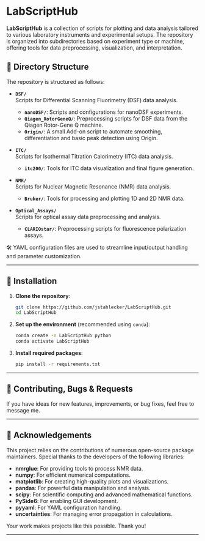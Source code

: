 # LabScriptHub

**LabScriptHub** is a collection of scripts for plotting and data analysis tailored to various laboratory instruments and experimental setups. The repository is organized into subdirectories based on experiment type or machine, offering tools for data preprocessing, visualization, and interpretation.

## 📁 Directory Structure

The repository is structured as follows:

- **`DSF/`**  
  Scripts for Differential Scanning Fluorimetry (DSF) data analysis.  
  - **`nanoDSF/`**: Scripts and configurations for nanoDSF experiments.  
  - **`Qiagen_RotorGeneQ/`**: Preprocessing scripts for DSF data from the Qiagen Rotor-Gene Q machine.
  -  **`Origin/`**: A small Add-on script to automate smoothing, differentiation and basic peak detection using Origin.

- **`ITC/`**  
  Scripts for Isothermal Titration Calorimetry (ITC) data analysis.  
  - **`itc200/`**: Tools for ITC data visualization and final figure generation.  

- **`NMR/`**  
  Scripts for Nuclear Magnetic Resonance (NMR) data analysis.  
  - **`Bruker/`**: Tools for processing and plotting 1D and 2D NMR data.  

- **`Optical_Assays/`**  
  Scripts for optical assay data preprocessing and analysis.  
  - **`CLARIOstar/`**: Preprocessing scripts for fluorescence polarization assays.  

🛠 YAML configuration files are used to streamline input/output handling and parameter customization.

---

## 🚀 Installation

1. **Clone the repository**:
   ```bash
   git clone https://github.com/jstahlecker/LabScriptHub.git
   cd LabScriptHub
   ```

2. **Set up the environment** (recommended using `conda`):
   ```bash
   conda create -n LabScriptHub python
   conda activate LabScriptHub
   ```

3. **Install required packages**:
   ```bash
   pip install -r requirements.txt
   ```

---

## 🤝 Contributing, Bugs & Requests

If you have ideas for new features, improvements, or bug fixes, feel free to message me.

---

## 🙏 Acknowledgements

This project relies on the contributions of numerous open-source package maintainers. Special thanks to the developers of the following libraries:

- **nmrglue**: For providing tools to process NMR data.
- **numpy**: For efficient numerical computations.
- **matplotlib**: For creating high-quality plots and visualizations.
- **pandas**: For powerful data manipulation and analysis.
- **scipy**: For scientific computing and advanced mathematical functions.
- **PySide6**: For enabling GUI development.
- **pyyaml**: For YAML configuration handling.
- **uncertainties**: For managing error propagation in calculations.

Your work makes projects like this possible. Thank you!

---